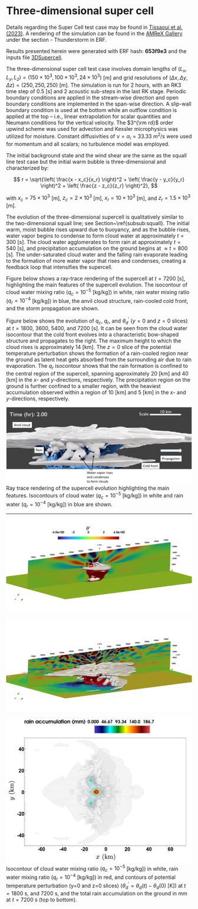 # Three-dimensional super cell

Details regarding the Super Cell test case may be found in [Tissaoui et al. (2023)](https://doi.org/10.1029/2022MS003283). A rendering of the simulation can be found in the [AMReX Gallery](https://amrex-codes.github.io/amrex/gallery.html) under the section - Thunderstorm in ERF.

Results presented herein were generated with ERF hash: **653f9e3** and the inputs file [3DSupercell](https://github.com/erf-model/ERF/blob/653f9e3eb4c9403815458765855b636455e39a45/Exec/MoistRegTests/SuperCell_3D/inputs_moisture_Tissaoui).


The three-dimensional super cell test case involves domain lengths of $(L_x, L_y, L_z) = (150 \times 10^3, 100 \times 10^3, 24 \times 10^3)$ [m] and grid resolutions of $(\Delta x, \Delta y, \Delta z) = (250, 250, 250)$ [m]. The simulation is run for 2 hours, with an RK3 time step of 0.5 [s] and 2 acoustic sub-steps in the last RK stage. Periodic boundary conditions are applied in the stream-wise direction and open boundary conditions are implemented in the span-wise direction. A slip-wall boundary condition is used at the bottom while an outflow condition is applied at the top – i.e., linear extrapolation for scalar quantities and Neumann conditions for the vertical velocity. The $3^{\rm rd}$ order upwind scheme was used for advection and Kessler microphysics was utilized for moisture. Constant diffusivities of $\nu = \alpha_{i} = 33.33$ $m^2$/s were used for momentum and all scalars; no turbulence model was employed.

The initial background state and the wind shear are the same as the squall line test case but the initial warm bubble is three-dimensional and characterized by:

$$
r = \sqrt{\left( \frac{x - x_c}{x_r} \right)^2 + \left( \frac{y - y_c}{y_r} \right)^2 + \left( \frac{z - z_c}{z_r} \right)^2},
$$

with $x_c = 75 \times 10^3$ [m], $z_c = 2 \times 10^3$ [m], $x_r = 10 \times 10^3$ [m], and $z_r = 1.5 \times 10^3$ [m].

The evolution of the three-dimensional supercell is qualitatively similar to the two-dimensional squall line; see Section~\ref{subsub:squall}. The initial warm, moist bubble rises upward due to buoyancy, and as the bubble rises, water vapor begins to condense to form cloud water at approximately $t = 300$ [s]. The cloud water agglomerates to form rain at approximately $t = 540$ [s], and precipitation accumulation on the ground begins at $\approx t = 800$ [s]. The under-saturated cloud water and the falling rain evaporate leading to the formation of more water vapor that rises and condenses, creating a feedback loop that intensifies the supercell. 

Figure below shows a ray-trace rendering of the supercell at $t = 7200$ [s], highlighting the main features of the supercell evolution. The isocontour of cloud water mixing ratio ($q_c = 10^{-5}$ [kg/kg]) in white, rain water mixing ratio ($q_r = 10^{-4}$ [kg/kg]) in blue, the anvil cloud structure, rain-cooled cold front, and the storm propagation are shown.

Figure below shows the evolution of $q_c$, $q_r$, and $\theta_{d}^{\prime}$ ($y = 0$ and $z = 0$ slices) at $t = 1800$, $3600$, $5400$, and $7200$ [s]. It can be seen from the cloud water isocontour that the cold front evolves into a characteristic bow-shaped structure and propagates to the right. The maximum height to which the cloud rises is approximately 14 [km]. The $z = 0$ slice of the potential temperature perturbation shows the formation of a rain-cooled region near the ground as latent heat gets absorbed from the surrounding air due to rain evaporation. The $q_r$ isocontour shows that the rain formation is confined to the central region of the supercell, spanning approximately 20 [km] and 40 [km] in the $x$- and $y$-directions, respectively. The precipitation region on the ground is further confined to a smaller region, with the heaviest accumulation observed within a region of 10 [km] and 5 [km] in the $x$- and $y$-directions, respectively.



![Ray trace rendering](Supercell3D_Blender.png)
Ray trace rendering of the supercell evolution highlighting the main features. Isocontours of cloud water ($q_c = 10^{-5}$ [kg/kg]) in white and rain water ($q_r = 10^{-4}$ [kg/kg]) in blue are shown.

---


![SC at 1800s](SC_1800s.png)

![SC at 7200s](SC_7200s.png)

![Top view of rain accumulation](SC_top_view_qc_rain_accum.png)
Isocontour of cloud water mixing ratio ($q_c = 10^{-5}$ [kg/kg]) in white, rain water mixing ratio ($q_r = 10^{-4}$ [kg/kg]) in red, and contours of potential temperature perturbation (y=0 and z=0 slices) ($\theta_d^{\prime} = \theta_d(t) - \theta_d(0)$ [K]) at $t = 1800$ s, and 7200 s, and the total rain accumulation on the ground in mm at $t = 7200$ s (top to bottom).

